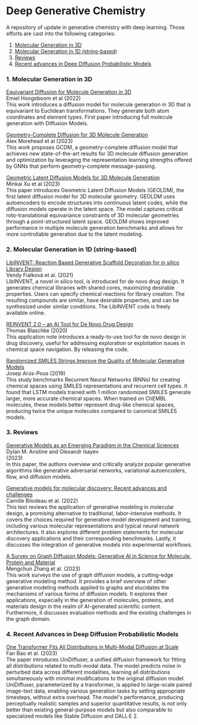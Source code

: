 # Deep Generative Chemistry 
A repository of update in generative chemistry with deep learning. Those efforts are cast into the following categories:

1. [Molecular Generation in 3D](#3DGen)  
2. [Molecular Generation in 1D (string-based)](#1DGen)
3. [Reviews](#reviews)
4. [Recent advances in Deep Diffusion Probabilistic Models ](#diffusion)

### 1. Molecular Generation in 3D <a name='3DGen'></a>
  [Equivariant Diffusion for Molecule Generation in 3D](https://arxiv.org/pdf/2203.17003.pdf) \
  Emiel Hoogeboom et al (2022) \
  This work introduces a diffusion model for molecule generation in 3D that is equivariant to Euclidean transformations. They generate both atom coordinates and element types. First paper introducing full molecule generation with Diffusion Models.
  
  [Geometry-Complete Diffusion for 3D Molecule Generation](https://arxiv.org/pdf/2302.04313.pdf) \
  Alex Morehead et al (2023) \
  This work proposes GCDM, a geometry-complete diffusion model that achieves new state-of-the-art results for 3D molecule diffusion generation and optimization by leveraging the representation learning strengths offered by GNNs that perform geometry-complete message-passing. 
  
  [Geometric Latent Diffusion Models for 3D Molecule Generation](https://arxiv.org/pdf/2305.01140.pdf) \
  Minkai Xu et al (2023) \
  This paper introduces Geometric Latent Diffusion Models (GEOLDM), the first latent diffusion model for 3D molecular geometry. GEOLDM uses autoencoders to encode structures into continuous latent codes, while the diffusion models operate in the latent space. The model captures critical roto-translational equivariance constraints of 3D molecular geometries through a point-structured latent space. GEOLDM shows improved performance in multiple molecule generation benchmarks and allows for more controllable generation due to the latent modeling.

### 2. Molecular Generation in 1D (string-based) <a name='1DGen'></a>
 [LibINVENT: Reaction Based Generative Scaffold Decoration for in silico Library Design](https://chemrxiv.org/engage/api-gateway/chemrxiv/assets/orp/resource/item/611f467d8a6faa8c529c5407/original/lib-invent-reaction-based-generative-scaffold-decoration-for-in-silico-library-design.pdf) \
 Vendy Fialková et al. (2021) \
  LibINVENT, a novel in silico tool, is introduced for de novo drug design. It generates chemical libraries with shared cores, maximizing desirable properties. Users can specify chemical reactions for library creation. The resulting compounds are similar, have desirable properties, and can be synthesized under similar conditions. The LibINVENT code is freely available online.
  
  [REINVENT 2.0 – an AI Tool for De Novo Drug Design](https://chemrxiv.org/engage/chemrxiv/article-details/60c74f75bdbb89eaf7a39d8a) \
  Thomas Blaschke (2020) \
  This application note introduces a ready-to-use tool for de novo design in drug discovery, useful for addressing exploration or exploitation issues in chemical space navigation. By releasing the code.
  
  [Randomized SMILES Strings Improve the Quality of Molecular Generative Models](https://chemrxiv.org/engage/chemrxiv/article-details/60c743b14c8919d703ad26a1) \
  Josep Arús-Pous (2019) \
  This study benchmarks Recurrent Neural Networks (RNNs) for creating chemical spaces using SMILES representations and recurrent cell types. It found that LSTM models trained with 1 million randomized SMILES generate larger, more accurate chemical spaces. When trained on ChEMBL molecules, these models better represent drug-like chemical spaces, producing twice the unique molecules compared to canonical SMILES models.

### 3. Reviews <a name='reviews'></a>
  [Generative Models as an Emerging Paradigm in the Chemical Sciences](https://pubs.acs.org/doi/10.1021/jacs.2c13467)\
  Dylan M. Anstine and Olexandr Isayev \
  (2023) \
  In this paper, the authors overview and critically analyze popular generative algorithms like generative adversarial networks, variational autoencoders, flow, and diffusion models. 

[Generative models for molecular discovery: Recent advances and challenges](https://wires.onlinelibrary.wiley.com/doi/full/10.1002/wcms.1608) \
  Camille Bilodeau et al. (2022) \
  This text reviews the application of generative modeling in molecular design, a promising alternative to traditional, labor-intensive methods. It covers the choices required for generative model development and training, including various molecular representations and typical neural network architectures. It also explores different problem statements for molecular discovery applications and their corresponding benchmarks. Lastly, it discusses the integration of generative models into experimental workflows. 
  
[A Survey on Graph Diffusion Models: Generative AI in Science for Molecule, Protein and Material](https://arxiv.org/pdf/2304.01565.pdf) \
Mengchun Zhang et al. (2023) \
This work surveys the use of graph diffusion models, a cutting-edge generative modeling method. It provides a brief overview of other generative modeling methods applied to graphs and elucidates the mechanisms of various forms of diffusion models. It explores their applications, especially in the generation of molecules, proteins, and materials design in the realm of AI-generated scientific content. Furthermore, it discusses evaluation methods and the existing challenges in the graph domain.

### 4. Recent Advances in Deep Diffusion Probabilistic Models <a name='diffusion'></a>
[One Transformer Fits All Distributions in Multi-Modal Diffusion at Scale](https://arxiv.org/pdf/2303.06555.pdf) \
Fan Bao et al. (2023) \
The paper introduces UniDiffuser, a unified diffusion framework for fitting all distributions related to multi-modal data. The model predicts noise in perturbed data across different modalities, learning all distributions simultaneously with minimal modifications to the original diffusion model. UniDiffuser, parameterized by a transformer, is applied to large-scale paired image-text data, enabling various generation tasks by setting appropriate timesteps, without extra overhead. The model's performance, producing perceptually realistic samples and superior quantitative results, is not only better than existing general-purpose models but also comparable to specialized models like Stable Diffusion and DALL·E 2.
